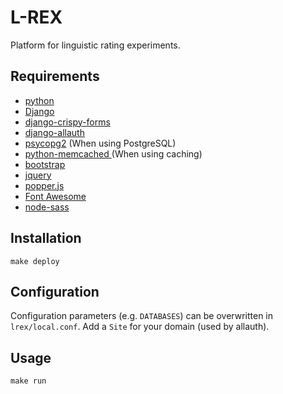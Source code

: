 # L-REX

Platform for linguistic rating experiments.

## Requirements

- [python](https://www.python.org/)
- [Django](https://www.djangoproject.com/)
- [django-crispy-forms](https://github.com/django-crispy-forms/django-crispy-forms)
- [django-allauth](https://github.com/pennersr/django-allauth)
- [psycopg2](http://initd.org/psycopg/) (When using PostgreSQL)
- [python-memcached ](https://github.com/linsomniac/python-memcached) (When using caching)
- [bootstrap](https://getbootstrap.com/)
- [jquery](https://jquery.com/)
- [popper.js](https://popper.js.org/)
- [Font Awesome](https://fontawesome.com/)
- [node-sass](https://github.com/sass/node-sass)


## Installation

```
make deploy
```

## Configuration

Configuration parameters (e.g. `DATABASES`) can be overwritten in `lrex/local.conf`.
Add a `Site` for your domain (used by allauth).

## Usage

```
make run
```

